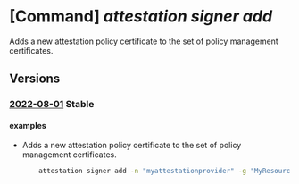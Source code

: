 # [Command] _attestation signer add_

Adds a new attestation policy certificate to the set of policy     management certificates.

## Versions

### [2022-08-01](/Resources/data-plane/microsoft.attestation/L2NlcnRpZmljYXRlczphZGQ=/2022-08-01.xml) **Stable**

<!-- data-plane:microsoft.attestation /certificates:add 2022-08-01 -->

#### examples

- Adds a new attestation policy certificate to the set of policy management certificates.
    ```bash
        attestation signer add -n "myattestationprovider" -g "MyResourceGroup" --signer "eyAiYWxnIjoiUlMyNTYiLCAie..."
    ```
